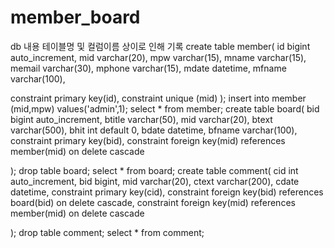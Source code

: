 # member_board

db 내용
테이블명 및 컬럼이름 상이로 인해 기록
create table member(
id bigint auto_increment,
mid varchar(20),
mpw varchar(15),
mname varchar(15),
memail varchar(30),
mphone varchar(15),
mdate datetime,
mfname varchar(100),

constraint primary key(id),
constraint unique (mid)
);
insert into member (mid,mpw) values('admin',1);
select * from member;
create table board(
bid bigint auto_increment,
btitle varchar(50),
mid varchar(20),
btext varchar(500),
bhit int default 0,
bdate datetime,
bfname varchar(100),
constraint primary key(bid),
constraint foreign key(mid) references member(mid) on delete cascade

);
drop table board;
select * from board;
create table comment(
cid int auto_increment,
bid bigint,
mid varchar(20),
ctext varchar(200),
cdate datetime,
constraint primary key(cid),
constraint foreign key(bid) references board(bid) on delete cascade,
constraint foreign key(mid) references member(mid) on delete cascade

);
drop table comment;
select * from comment;
